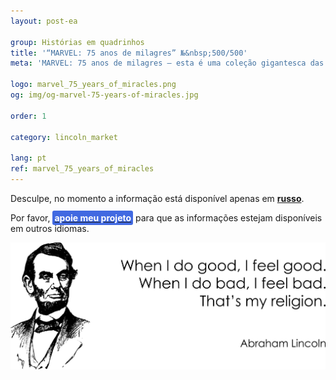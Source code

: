```yaml
---
layout: post-ea

group: Histórias em quadrinhos
title: '“MARVEL: 75 anos de milagres” №&nbsp;500/500'
meta: 'MARVEL: 75 anos de milagres – esta é uma coleção gigantesca das cenas mais significativas do emocionante universo da Marvel.'

logo: marvel_75_years_of_miracles.png
og: img/og-marvel-75-years-of-miracles.jpg

order: 1

category: lincoln_market

lang: pt
ref: marvel_75_years_of_miracles
---
```


Desculpe, no momento a informação está disponível apenas em **<a href="https://lincolnvirus.com/projects/ru/lincoln_market/marvel_75_years_of_miracles.html" target="_blank">russo</a>**.

Por favor, **<a href="https://www.paypal.com/cgi-bin/webscr?cmd=_s-xclick&hosted_button_id=T3KLFW2TE8SJC&source=url" target="_blank"><span style="background-color:#4169E1; color:white; padding:3px; border-radius: 3px">apoie&nbsp;meu&nbsp;projeto</span></a>** para que as informações estejam disponíveis em outros idiomas.

<a data-fancybox="gallery" href="/img/programming/Lincoln.png"><img src="/img/programming/Lincoln.png" alt=""></a>
